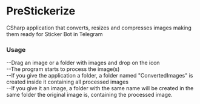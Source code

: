 # PreStickerize
CSharp application that converts, resizes and compresses images making them ready for Sticker Bot in Telegram

<h3>Usage</h3>

--Drag an image or a folder with images and drop on the icon<br>
--The program starts to process the image(s)<br>
--If you give the application a folder, a folder named "ConvertedImages" is created inside it containing all processed images<br>
--If you give it an image, a folder with the same name will be created in the same folder the original image is, containing the processed image.<br>
 
